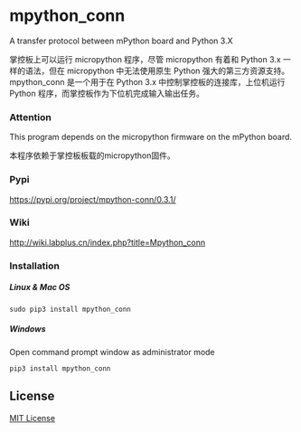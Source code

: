 # mpython_conn
A transfer protocol between mPython board and Python 3.X

掌控板上可以运行 micropython 程序，尽管 micropython 有着和 Python 3.x 一样的语法，但在 micropython 中无法使用原生 Python 强大的第三方资源支持。mpython_conn 是一个用于在 Python 3.x 中控制掌控板的连接库，上位机运行 Python 程序，而掌控板作为下位机完成输入输出任务。

### Attention
This program depends on the micropython firmware on the mPython board.

本程序依赖于掌控板板载的micropython固件。

### Pypi
https://pypi.org/project/mpython-conn/0.3.1/

### Wiki
http://wiki.labplus.cn/index.php?title=Mpython_conn

### Installation

##### Linux & Mac OS
```shell
sudo pip3 install mpython_conn
```

##### Windows
Open command prompt window as administrator mode
```shell
pip3 install mpython_conn
```

## License

[MIT License](http://en.wikipedia.org/wiki/MIT_License)
